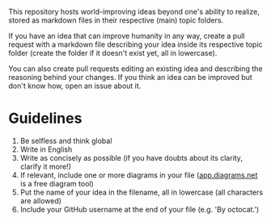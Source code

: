 This repository hosts world-improving ideas beyond one's ability to realize, stored as markdown files in their respective (main) topic folders.

If you have an idea that can improve humanity in any way, create a pull request with a markdown file describing your idea inside its respective topic folder (create the folder if it doesn't exist yet, all in lowercase).

You can also create pull requests editing an existing idea and describing the reasoning behind your changes. If you think an idea can be improved but don't know how, open an issue about it.

# Guidelines

1. Be selfless and think global
2. Write in English
3. Write as concisely as possible (if you have doubts about its clarity, clarify it more!)
4. If relevant, include one or more diagrams in your file ([app.diagrams.net](https://app.diagrams.net) is a free diagram tool)
5. Put the name of your idea in the filename, all in lowercase (all characters are allowed)
6. Include your GitHub username at the end of your file (e.g. 'By octocat.')
